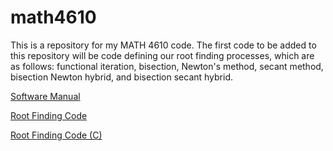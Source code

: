 # math4610
This is a repository for my MATH 4610 code. The first code to be added to this repository will be code defining our root finding processes, which are as follows: functional iteration, bisection, Newton's method, secant method, bisection Newton hybrid, and bisection secant hybrid.

[Software Manual](https://github.com/jake-daniels16/math4610/tree/main/doc/Software%20Manual)

[Root Finding Code](https://github.com/jake-daniels16/math4610/tree/main/Root%20Finding%20Problem)

[Root Finding Code (C)](https://github.com/jake-daniels16/math4610/tree/main/root%20finding%20c%20code)

